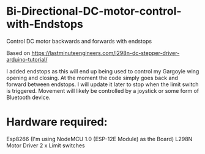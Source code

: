 # Bi-Directional-DC-motor-control-with-Endstops
Control DC motor backwards and forwards with endstops

Based on https://lastminuteengineers.com/l298n-dc-stepper-driver-arduino-tutorial/

I added endstops as this will end up being used to control my Gargoyle wing opening and closing.
At the moment the code simply goes back and forward between endstops. I will update it later to stop when the limit switch is triggered.
Movement will likely be controlled by a joystick or some form of Bluetooth device.

Hardware required:
=================

Esp8266 (I'm using NodeMCU 1.0 (ESP-12E Module) as the Board)
L298N Motor Driver
2 x Limit switches
